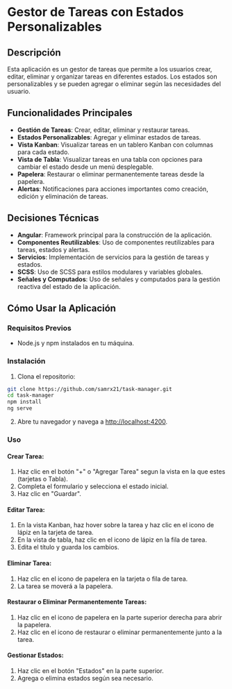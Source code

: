 # Gestor de Tareas con Estados Personalizables

## Descripción

Esta aplicación es un gestor de tareas que permite a los usuarios crear, editar, eliminar y organizar tareas en diferentes estados. Los estados son personalizables y se pueden agregar o eliminar según las necesidades del usuario.

## Funcionalidades Principales

- **Gestión de Tareas**: Crear, editar, eliminar y restaurar tareas.
- **Estados Personalizables**: Agregar y eliminar estados de tareas.
- **Vista Kanban**: Visualizar tareas en un tablero Kanban con columnas para cada estado.
- **Vista de Tabla**: Visualizar tareas en una tabla con opciones para cambiar el estado desde un menú desplegable.
- **Papelera**: Restaurar o eliminar permanentemente tareas desde la papelera.
- **Alertas**: Notificaciones para acciones importantes como creación, edición y eliminación de tareas.

## Decisiones Técnicas

- **Angular**: Framework principal para la construcción de la aplicación.
- **Componentes Reutilizables**: Uso de componentes reutilizables para tareas, estados y alertas.
- **Servicios**: Implementación de servicios para la gestión de tareas y estados.
- **SCSS**: Uso de SCSS para estilos modulares y variables globales.
- **Señales y Computados**: Uso de señales y computados para la gestión reactiva del estado de la aplicación.

## Cómo Usar la Aplicación

### Requisitos Previos

- Node.js y npm instalados en tu máquina.

### Instalación

1. Clona el repositorio:
  ```bash
  git clone https://github.com/samrx21/task-manager.git
  cd task-manager
  npm install
  ng serve
  ```

2. Abre tu navegador y navega a [http://localhost:4200](http://localhost:4200).

### Uso

#### Crear Tarea:

1. Haz clic en el botón "+" o "Agregar Tarea" segun la vista en la que estes (tarjetas o Tabla).
2. Completa el formulario y selecciona el estado inicial.
3. Haz clic en "Guardar".

#### Editar Tarea:

1. En la vista Kanban, haz hover sobre la tarea y haz clic en el icono de lápiz en la tarjeta de tarea.
2. En la vista de tabla, haz clic en el icono de lápiz en la fila de tarea.
3. Edita el título y guarda los cambios.

#### Eliminar Tarea:

1. Haz clic en el icono de papelera en la tarjeta o fila de tarea.
2. La tarea se moverá a la papelera.

#### Restaurar o Eliminar Permanentemente Tareas:

1. Haz clic en el icono de papelera en la parte superior derecha para abrir la papelera.
2. Haz clic en el icono de restaurar o eliminar permanentemente junto a la tarea.

#### Gestionar Estados:

1. Haz clic en el botón "Estados" en la parte superior.
2. Agrega o elimina estados según sea necesario.
